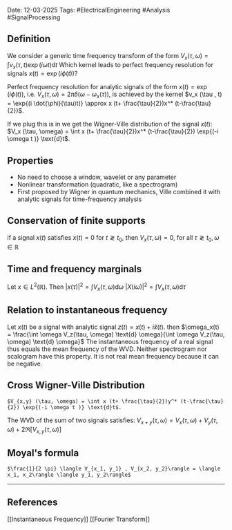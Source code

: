Date: 12-03-2025
Tags: #ElectricalEngineering #Analysis #SignalProcessing 
## Definition
We consider a generic time frequency transform of the form
	$V_x(\tau , \omega) = \int v_x(\tau, t) \exp{(i\omega t)} \text{d}t$
Which kernel leads to perfect frequency resolution for signals $x(t) = \exp{(i \phi (t))}$?

Perfect frequency resolution for analytic signals of the form $x(t) = \exp{(i \phi (t))}$, i.e. 
	$V_x(\tau, \omega)= 2\pi \delta (\omega - \omega_x(\tau))$, 
is achieved by the kernel 
	$v_x (\tau , t) = \exp{(i \dot{\phi}(\tau)t)} \approx x (t+ \frac{\tau}{2})x^* (t-\frac{\tau}{2})$.
	
If we plug this is in we get the Wigner-Ville distribution of the signal $x(t)$:
	$V_x (\tau, \omega) = \int x (t+ \frac{\tau}{2})x^* (t-\frac{\tau}{2}) \exp{(-i \omega t )} \text{d}t$.
## Properties
- No need to choose a window, wavelet or any parameter
- Nonlinear transformation (quadratic, like a spectrogram)
- First proposed by Wigner in quantum mechanics, Ville combined it with analytic signals for time-frequency analysis
## Conservation of finite supports

if a signal $x(t)$ satisfies $x(t)=0$ for $t \gtrless t_0$, then
	$V_x(\tau, \omega) = 0$, for all $\tau \gtrless t_0, \omega \in \mathbb{R}$  
## Time and frequency marginals
Let $x \in L^2(\mathbb{R})$. Then
	$|x(\tau)|^2 = \int V_x (\tau, \omega)\text{d}\omega$
	$|X(i\omega)|^2 = \int V_x (\tau, \omega)\text{d}\tau$
## Relation to instantaneous frequency
Let $x(t)$ be a signal with analytic signal $z(t)=x(t) + i \hat{x}(t)$. then 
	$\omega_x(t) = \frac{\int \omega V_z(\tau, \omega) \text{d} \omega}{\int \omega V_z(\tau, \omega) \text{d} \omega}$
The instantaneous frequency of a real signal thus equals the mean frequency of the WVD. Neither spectrogram nor scalogram have this property. It is not real mean frequency because it can be negative.
## Cross Wigner-Ville Distribution
	$V_{x,y} (\tau, \omega) = \int x (t+ \frac{\tau}{2})y^* (t-\frac{\tau}{2}) \exp{(-i \omega t )} \text{d}t$.
The WVD of the sum of two signals satisfies:
	$V_{x+y} (\tau, \omega) = V_x(\tau, \omega) + V_y(\tau, \omega) + 2 \Re[V_{x,y}(\tau, \omega)]$  
## Moyal's formula
	$\frac{1}{2 \pi} \langle V_{x_1, y_1} , V_{x_2, y_2}\rangle = \langle x_1, x_2\rangle \langle y_1, y_2\rangle$


---
## References
[[Instantaneous Frequency]]
[[Fourier Transform]]